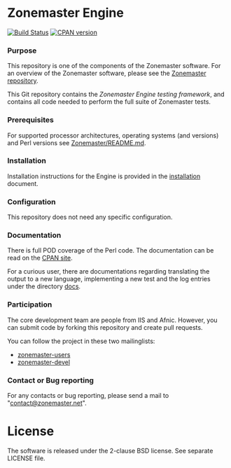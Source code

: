 Zonemaster Engine
=================
[![Build Status](https://travis-ci.org/dotse/zonemaster-engine.svg?branch=master)](https://travis-ci.org/dotse/zonemaster-engine)
[![CPAN version](https://badge.fury.io/pl/Zonemaster.svg)](https://metacpan.org/pod/Zonemaster)

### Purpose

This repository is one of the components of the Zonemaster software. For an
overview of the Zonemaster software, please see the
[Zonemaster repository](https://github.com/dotse/zonemaster).

This Git repository contains the *Zonemaster Engine testing framework*,
and contains all code needed to perform the full suite of Zonemaster
tests.

### Prerequisites

For supported processor architectures, operating systems (and versions) 
and Perl versions see 
[Zonemaster/README.md](https://github.com/dotse/zonemaster/blob/master/README.md).


### Installation

Installation instructions for the Engine is provided in the
[installation](docs/Installation.md) document.

### Configuration 

This repository does not need any specific configuration.

### Documentation

There is full POD coverage of the Perl code. The documentation can be
read on the [CPAN site](https://metacpan.org/pod/Zonemaster-Engine).

For a curious user, there are documentations regarding translating the output to
a new language, implementing a new test and the log entries under the directory
[docs](docs/). 

### Participation

The core development team are people from IIS and Afnic. However, you
can submit code by forking this repository and create pull requests.

You can follow the project in these two mailinglists:

 * [zonemaster-users](http://lists.iis.se/cgi-bin/mailman/listinfo/zonemaster-users)
 * [zonemaster-devel](http://lists.iis.se/cgi-bin/mailman/listinfo/zonemaster-devel)

### Contact or Bug reporting

For any contacts or bug reporting, please send a mail to
"contact@zonemaster.net".



License
=======

The software is released under the 2-clause BSD license. See separate LICENSE file.
